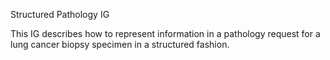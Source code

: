Structured Pathology IG

This IG describes how to represent information in a pathology request
for a lung cancer biopsy specimen in a structured fashion.